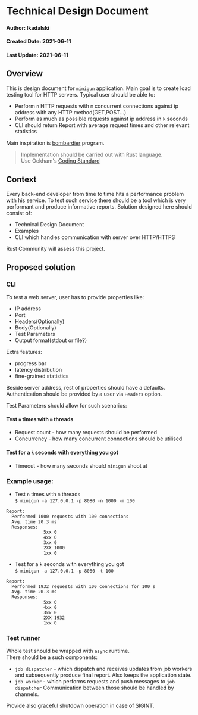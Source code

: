 # Technical Design Document

#### Author: lkadalski
#### Created Date: 2021-06-11
#### Last Update: 2021-06-11

## Overview

This is design document for `minigun` application. Main goal is to create load testing tool for HTTP servers. 
Typical user should be able to:
* Perform `n` HTTP requests with `m` concurrent connections against ip address with any HTTP method(GET,POST...)
* Perform as much as possible requests against ip address in `k` seconds  
* CLI should return Report with average request times and other relevant statistics

Main inspiration is [bombardier](http://google.pl) program.

> Implementation should be carried out with Rust language. <br>
> Use Ockham's  [Coding Standard](https://www.ockam.io/learn/how-to-guides/contributing/ockam_rust_code_standard)


## Context

Every back-end developer from time to time hits a performance problem with his service. To test such service there should be a tool which is very performant and produce informative reports.
Solution designed here should consist of:
* Technical Design Document
* Examples
* CLI which handles communication with server over HTTP/HTTPS

Rust Community will assess this project.

## Proposed solution

### CLI

To test a web server, user has to provide properties like:
* IP address
* Port
* Headers(Optionally)
* Body(Optionally)  
* Test Parameters
* Output format(stdout or file?)

Extra features:
* progress bar
* latency distribution
* fine-grained statistics

Beside server address, rest of properties should have a defaults.
Authentication should be provided by a user via `Headers` option.

Test Parameters should allow for such scenarios:
#### Test `n` times with `m` threads
* Request count - how many requests should be performed
* Concurrency - how many concurrent connections should be utilised
#### Test for a `k` seconds with everything you got
* Timeout - how many seconds should `minigun` shoot at


### Example usage:
* Test `n` times with `m` threads <br>
`$ minigun -a 127.0.0.1 -p 8080 -n 1000 -m 100`<br>
```
Report:
  Performed 1000 requests with 100 connections
  Avg. time 20.3 ms
  Responses:
              5xx 0
              4xx 0
              3xx 0
              2XX 1000
              1xx 0
```
* Test for a `k` seconds with everything you got <br>
  `$ minigun -a 127.0.0.1 -p 8080 -t 100`<br>
```
Report:
  Performed 1932 requests with 100 connections for 100 s
  Avg. time 20.3 ms
  Responses:
              5xx 0
              4xx 0
              3xx 0
              2XX 1932
              1xx 0
```

### Test runner

Whole test should be wrapped with `async` runtime. <br>
There should be a such components:
* `job dispatcher` - which dispatch and receives updates from job workers and subsequently produce final report.
  Also keeps the application state. 
* `job worker` - which performs requests and push messages to `job dispatcher`
Communication between those should be handled by channels.
  
Provide also graceful shutdown operation in case of SIGINT.
